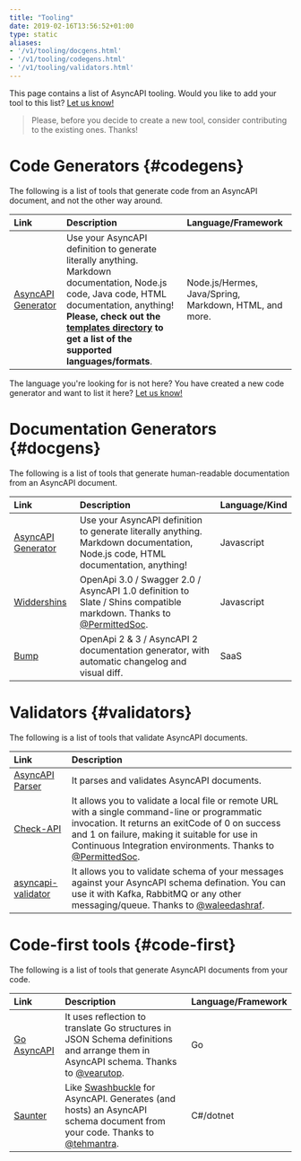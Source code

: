 ```yaml
---
title: "Tooling"
date: 2019-02-16T13:56:52+01:00
type: static
aliases:
- '/v1/tooling/docgens.html'
- '/v1/tooling/codegens.html'
- '/v1/tooling/validators.html'
---
```


This page contains a list of AsyncAPI tooling. Would you like to add your tool to this list? [Let us know!](https://github.com/asyncapi/asyncapi/issues/new)
<!--more-->

> Please, before you decide to create a new tool, consider contributing to the existing ones. Thanks!

# Code Generators {#codegens}

The following is a list of tools that generate code from an AsyncAPI document, and not the other way around.

| Link           | Description    | Language/Framework |
| :------------- | :------------- | :----------------- |
| [AsyncAPI Generator](https://github.com/asyncapi/generator) | Use your AsyncAPI definition to generate literally anything. Markdown documentation, Node.js code, Java code, HTML documentation, anything! **Please, check out the [templates directory](https://github.com/asyncapi/generator/tree/master/templates) to get a list of the supported languages/formats**. | Node.js/Hermes, Java/Spring, Markdown, HTML, and more.

The language you're looking for is not here? You have created a new code generator and want to list it here? [Let us know!](https://github.com/asyncapi/asyncapi/issues/new)

# Documentation Generators {#docgens}

The following is a list of tools that generate human-readable documentation from an AsyncAPI document.

| Link           | Description    | Language/Kind |
| :------------- | :------------- | :------------ |
| [AsyncAPI Generator](https://github.com/asyncapi/generator) | Use your AsyncAPI definition to generate literally anything. Markdown documentation, Node.js code, HTML documentation, anything! | Javascript
| [Widdershins](https://github.com/Mermade/widdershins) | OpenApi 3.0 / Swagger 2.0 / AsyncAPI 1.0 definition to Slate / Shins compatible markdown. Thanks to [@PermittedSoc](https://twitter.com/@Permittedsoc). | Javascript
| [Bump](https://bump.sh) | OpenApi 2 & 3 / AsyncAPI 2 documentation generator, with automatic changelog and visual diff. | SaaS


# Validators {#validators}

The following is a list of tools that validate AsyncAPI documents.

| Link           | Description    |
| :------------- | :------------- |
| [AsyncAPI Parser](https://github.com/asyncapi/parser-js) | It parses and validates AsyncAPI documents.
| [Check-API](https://github.com/Mermade/check_api) | It allows you to validate a local file or remote URL with a single command-line or programmatic invocation. It returns an exitCode of 0 on success and 1 on failure, making it suitable for use in Continuous Integration environments. Thanks to [@PermittedSoc](https://twitter.com/@Permittedsoc).
| [asyncapi-validator](https://github.com/WaleedAshraf/asyncapi-validator) | It allows you to validate schema of your messages against your AsyncAPI schema defination. You can use it with Kafka, RabbitMQ or any other messaging/queue. Thanks to [@waleedashraf](https://twitter.com/@waleedashraf01).

# Code-first tools {#code-first}

The following is a list of tools that generate AsyncAPI documents from your code.

| Link           | Description    | Language/Framework |
| :------------- | :------------- | :----------------- |
| [Go AsyncAPI](https://github.com/swaggest/go-asyncapi) | It uses reflection to translate Go structures in JSON Schema definitions and arrange them in AsyncAPI schema. Thanks to [@vearutop](https://github.com/vearutop). | Go
| [Saunter](https://github.com/tehmantra/saunter) | Like [Swashbuckle](https://github.com/domaindrivendev/Swashbuckle.AspNetCore) for AsyncAPI. Generates (and hosts) an AsyncAPI schema document from your code. Thanks to [@tehmantra](https://github.com/tehmantra). | C#/dotnet
